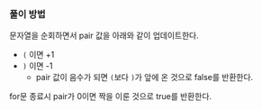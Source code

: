 ### 풀이 방법

문자열을 순회하면서 pair 값을 아래와 같이 업데이트한다.

- `(` 이면 +1
- `)` 이면 -1
  - pair 값이 음수가 되면 `(`보다 `)`가 앞에 온 것으로 false를 반환한다.

for문 종료시 pair가 0이면 짝을 이룬 것으로 true를 반환한다.
